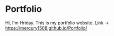# Portfolio
Hi, I'm Hriday. This is my portfolio website. Link -> https://mercury1508.github.io/Portfolio/
